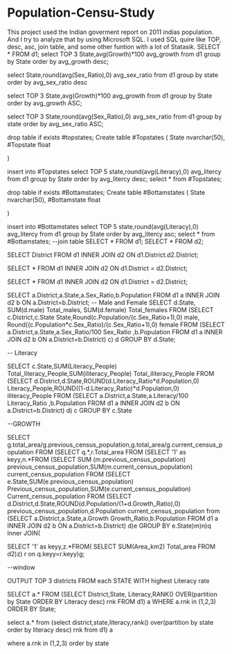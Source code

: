 # Population-Censu-Study
This project used the Indian goverment report on 2011 indias population.  And I try to analyze that by using Microsoft SQL. I used SQL quire like TOP, desc, asc, join table, and some other funtion with a lot of  Statasik.
SELECT * FROM d1;
select TOP 3 State,avg(Growth)*100 avg_growth from d1 group by State order by avg_growth desc;

select State,round(avg(Sex_Ratio),0) avg_sex_ratio from d1 group by state order by avg_sex_ratio desc

select TOP 3 State,avg(Growth)*100 avg_growth from d1 group by State order by avg_growth ASC;

select TOP 3 State,round(avg(Sex_Ratio),0) avg_sex_ratio from d1 group by state order by avg_sex_ratio ASC;

drop table if exists #topstates;
Create table #Topstates
( State nvarchar(50),
  #Topstate float

  )

insert into #Topstates
select TOP 5 state,round(avg(Literacy),0) avg_litercy from d1
group by State order by avg_litercy desc;
select * from #Topstates;

drop table if exists #Bottamstates;
Create table #Bottamstates
( State nvarchar(50),
  #Bottamstate float

  )

insert into #Bottamstates
select TOP 5 state,round(avg(Literacy),0) avg_litercy from d1
group by State order by avg_litercy asc;
select * from #Bottamstates;
--join table
SELECT * FROM d1;
SELECT * FROM d2;

SELECT District FROM d1 INNER JOIN d2 ON d1.District.d2.District;

SELECT *
FROM d1
INNER JOIN d2
ON d1.District = d2.District;


SELECT *
FROM d1
INNER JOIN d2
ON d1.District = d2.District;

SELECT a.District,a.State,a.Sex_Ratio,b.Population FROM d1 a INNER JOIN d2 b ON a.District=b.District;
-- Male and Female
SELECT d.State, SUM(d.male) Total_males, SUM(d.female) Total_females FROM
(SELECT c.District,c.State State,Round(c.Population/(c.Sex_Ratio+1),0) male, Round((c.Population*c.Sex_Ratio)/(c.Sex_Ratio+1),0) female FROM
(SELECT a.District,a.State,a.Sex_Ratio/100 Sex_Ratio ,b.Population FROM d1 a INNER JOIN d2 b ON a.District=b.District) c) d
GROUP BY d.State;

-- Literacy

SELECT c.State,SUM(Literacy_People) Total_literacy_People,SUM(iliteracy_People) Total_iliteracy_People FROM
(SELECT d.District,d.State,ROUND(d.Literacy_Ratio*d.Population,0) Literacy_People,ROUND((1-d.Literacy_Ratio)*d.Population,0) iliteracy_People FROM
(SELECT a.District,a.State,a.Literacy/100 Literacy_Ratio ,b.Population FROM d1 a INNER JOIN d2 b ON a.District=b.District) d) c
GROUP BY c.State

--GROWTH

SELECT g.total_area/g.previous_census_population,g.total_area/g.current_census_population FROM
(SELECT q.*,r.Total_area FROM
(SELECT '1' as keyy,n.*FROM
(SELECT SUM (m.previous_census_population) previous_census_population,SUM(m.current_census_population) current_census_population FROM
(SELECT e.State,SUM(e.previous_census_population) Previous_census_population,SUM(e.current_census_population) Current_census_population FROM
(SELECT d.District,d.State,ROUND(d.Population/(1+d.Growth_Ratio),0) previous_census_population,d.Population current_census_population from
(SELECT a.District,a.State,a.Growth Growth_Ratio,b.Population FROM d1 a INNER JOIN d2 b ON a.District=b.District) d)e
GROUP BY e.State)m)n)q Inner JOIN(


SELECT '1' as keyy,z.*FROM(
SELECT SUM(Area_km2) Total_area FROM d2)z) r on q.keyy=r.keyy)g;

--window

OUTPUT TOP 3 districts FROM each STATE WITH highest Literacy rate

SELECT a.* FROM
(SELECT District,State, Literacy,RANK() OVER(partition by State ORDER BY Literacy desc) rnk FROM d1) a
WHERE a.rnk in (1,2,3) ORDER BY State;

select a.* from
(select district,state,literacy,rank() over(partition by state order by literacy desc) rnk from d1) a

where a.rnk in (1,2,3) order by state
